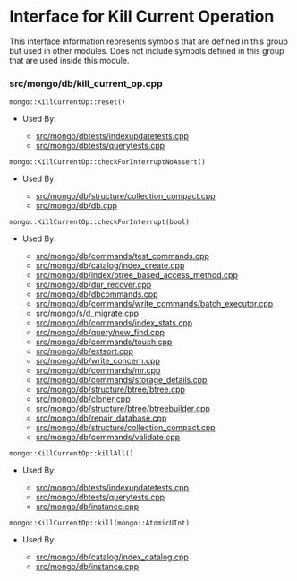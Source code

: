 
# Interface for Kill Current Operation
This interface information represents symbols that are defined in this group but used in other modules.  Does not include symbols defined in this group that are used inside this module.

### src/mongo/db/kill\_current\_op.cpp

<div></div>

    mongo::KillCurrentOp::reset()

- Used By:

    - [src/mongo/dbtests/indexupdatetests.cpp](../../../../tests/unit\_tests)
    - [src/mongo/dbtests/querytests.cpp](../../../../tests/unit\_tests)

<div></div>

    mongo::KillCurrentOp::checkForInterruptNoAssert()

- Used By:

    - [src/mongo/db/structure/collection\_compact.cpp](../../../../storage/storage\_layer\_structure)
    - [src/mongo/db/db.cpp](../../../../process\_management/mongos\_and\_mongod\_mains)

<div></div>

    mongo::KillCurrentOp::checkForInterrupt(bool)

- Used By:

    - [src/mongo/db/commands/test\_commands.cpp](../../../../query\_and\_operation\_handling/database\_commands)
    - [src/mongo/db/catalog/index\_create.cpp](../../../../storage/storage\_layer\_structure)
    - [src/mongo/db/index/btree\_based\_access\_method.cpp](../../../../query\_and\_operation\_handling/indexing)
    - [src/mongo/db/dur\_recover.cpp](../../../../storage/journaling)
    - [src/mongo/db/dbcommands.cpp](../../../../query\_and\_operation\_handling/database\_commands)
    - [src/mongo/db/commands/write\_commands/batch\_executor.cpp](../../../../network/write\_commands)
    - [src/mongo/s/d\_migrate.cpp](../../../../sharding/chunk\_management)
    - [src/mongo/db/commands/index\_stats.cpp](../../../../query\_and\_operation\_handling/database\_commands)
    - [src/mongo/db/query/new\_find.cpp](../../../../core\_query\_system/query\_system\_entry\_points)
    - [src/mongo/db/commands/touch.cpp](../../../../query\_and\_operation\_handling/database\_commands)
    - [src/mongo/db/extsort.cpp](../../../../core\_query\_system/aggregation\_framework)
    - [src/mongo/db/write\_concern.cpp](../../../../replication/write\_concern)
    - [src/mongo/db/commands/mr.cpp](../../../../query\_and\_operation\_handling/database\_commands)
    - [src/mongo/db/commands/storage\_details.cpp](../../../../query\_and\_operation\_handling/database\_commands)
    - [src/mongo/db/structure/btree/btree.cpp](../../../../query\_and\_operation\_handling/indexing)
    - [src/mongo/db/cloner.cpp](../../../../storage/storage\_layer\_structure)
    - [src/mongo/db/structure/btree/btreebuilder.cpp](../../../../query\_and\_operation\_handling/indexing)
    - [src/mongo/db/repair\_database.cpp](../../../../storage/repair\_database)
    - [src/mongo/db/structure/collection\_compact.cpp](../../../../storage/storage\_layer\_structure)
    - [src/mongo/db/commands/validate.cpp](../../../../query\_and\_operation\_handling/database\_commands)

<div></div>

    mongo::KillCurrentOp::killAll()

- Used By:

    - [src/mongo/dbtests/indexupdatetests.cpp](../../../../tests/unit\_tests)
    - [src/mongo/dbtests/querytests.cpp](../../../../tests/unit\_tests)
    - [src/mongo/db/instance.cpp](../../../../storage/storage\_layer\_structure)

<div></div>

    mongo::KillCurrentOp::kill(mongo::AtomicUInt)

- Used By:

    - [src/mongo/db/catalog/index\_catalog.cpp](../../../../storage/storage\_layer\_structure)
    - [src/mongo/db/instance.cpp](../../../../storage/storage\_layer\_structure)
